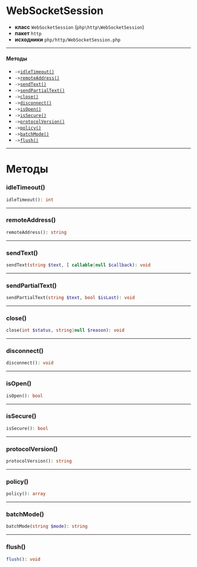 # WebSocketSession

- **класс** `WebSocketSession` (`php\http\WebSocketSession`)
- **пакет** `http`
- **исходники** `php/http/WebSocketSession.php`

---

#### Методы

- `->`[`idleTimeout()`](#method-idletimeout)
- `->`[`remoteAddress()`](#method-remoteaddress)
- `->`[`sendText()`](#method-sendtext)
- `->`[`sendPartialText()`](#method-sendpartialtext)
- `->`[`close()`](#method-close)
- `->`[`disconnect()`](#method-disconnect)
- `->`[`isOpen()`](#method-isopen)
- `->`[`isSecure()`](#method-issecure)
- `->`[`protocolVersion()`](#method-protocolversion)
- `->`[`policy()`](#method-policy)
- `->`[`batchMode()`](#method-batchmode)
- `->`[`flush()`](#method-flush)

---
# Методы

<a name="method-idletimeout"></a>

### idleTimeout()
```php
idleTimeout(): int
```

---

<a name="method-remoteaddress"></a>

### remoteAddress()
```php
remoteAddress(): string
```

---

<a name="method-sendtext"></a>

### sendText()
```php
sendText(string $text, [ callable|null $callback): void
```

---

<a name="method-sendpartialtext"></a>

### sendPartialText()
```php
sendPartialText(string $text, bool $isLast): void
```

---

<a name="method-close"></a>

### close()
```php
close(int $status, string|null $reason): void
```

---

<a name="method-disconnect"></a>

### disconnect()
```php
disconnect(): void
```

---

<a name="method-isopen"></a>

### isOpen()
```php
isOpen(): bool
```

---

<a name="method-issecure"></a>

### isSecure()
```php
isSecure(): bool
```

---

<a name="method-protocolversion"></a>

### protocolVersion()
```php
protocolVersion(): string
```

---

<a name="method-policy"></a>

### policy()
```php
policy(): array
```

---

<a name="method-batchmode"></a>

### batchMode()
```php
batchMode(string $mode): string
```

---

<a name="method-flush"></a>

### flush()
```php
flush(): void
```